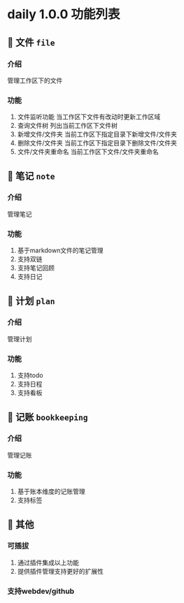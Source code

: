 # daily 1.0.0 功能列表

## 🚧 文件 `file`

### 介绍

管理工作区下的文件

### 功能

1. 文件监听功能
    当工作区下文件有改动时更新工作区域
2. 查询文件树
    列出当前工作区下文件树
2. 新增文件/文件夹
    当前工作区下指定目录下新增文件/文件夹
3. 删除文件/文件夹
    当前工作区下指定目录下删除文件/文件夹
4. 文件/文件夹重命名
    当前工作区下文件/文件夹重命名
    
## 🚧 笔记 `note`

### 介绍

管理笔记

### 功能

1. 基于markdown文件的笔记管理
2. 支持双链
3. 支持笔记回顾
4. 支持日记

## 🚧 计划 `plan`

### 介绍

管理计划

### 功能

1. 支持todo
2. 支持日程
3. 支持看板

## 🚧 记账 `bookkeeping`

### 介绍

管理记账

### 功能

1. 基于账本维度的记账管理
2. 支持标签

## 🚧 其他 

### 可插拔

1. 通过插件集成以上功能
2. 提供插件管理支持更好的扩展性

### 支持webdev/github